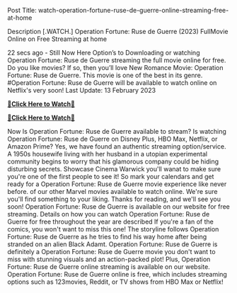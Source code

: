 Post Title: watch-operation-fortune-ruse-de-guerre-online-streaming-free-at-home


Description
\[.WATCH.\] Operation Fortune: Ruse de Guerre (2023) FullMovie Online on Free Streaming at home


22 secs ago - Still Now Here Option’s to Downloading or watching Operation Fortune: Ruse de Guerre streaming the full movie online for free. Do you like movies? If so, then you’ll love New Romance Movie: Operation Fortune: Ruse de Guerre. This movie is one of the best in its genre. #Operation Fortune: Ruse de Guerre will be available to watch online on Netflix's very soon! Last Update: 13 February 2023

[**🔴Click Here to Watch**](https://torostream.xyz/operation-fortune/)[**🔴**](https://torostream.xyz/operation-fortune/)

[**🔴Click Here to Watch**](https://torostream.xyz/operation-fortune/)[**🔴**](https://torostream.xyz/operation-fortune/)

Now Is Operation Fortune: Ruse de Guerre available to stream? Is watching Operation Fortune: Ruse de Guerre on Disney Plus, HBO Max, Netflix, or Amazon Prime? Yes, we have found an authentic streaming option/service. A 1950s housewife living with her husband in a utopian experimental community begins to worry that his glamorous company could be hiding disturbing secrets. Showcase Cinema Warwick you'll wanat to make sure you're one of the first people to see it! So mark your calendars and get ready for a Operation Fortune: Ruse de Guerre movie experience like never before. of our other Marvel movies available to watch online. We're sure you'll find something to your liking. Thanks for reading, and we'll see you soon! Operation Fortune: Ruse de Guerre is available on our website for free streaming. Details on how you can watch Operation Fortune: Ruse de Guerre for free throughout the year are described If you're a fan of the comics, you won't want to miss this one! The storyline follows Operation Fortune: Ruse de Guerre as he tries to find his way home after being stranded on an alien Black Adamt. Operation Fortune: Ruse de Guerre is definitely a Operation Fortune: Ruse de Guerre movie you don't want to miss with stunning visuals and an action-packed plot! Plus, Operation Fortune: Ruse de Guerre online streaming is available on our website. Operation Fortune: Ruse de Guerre online is free, which includes streaming options such as 123movies, Reddit, or TV shows from HBO Max or Netflix!
